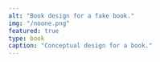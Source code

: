 ```yaml
---
alt: "Book design for a fake book."
img: "/noone.png"
featured: true
type: book
caption: "Conceptual design for a book."
---
```

